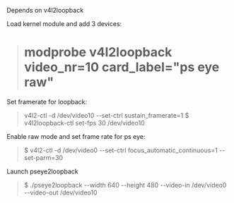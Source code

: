 
Depends on v4l2loopback

Load kernel module and add 3 devices:

> # modprobe v4l2loopback video_nr=10 card_label="ps eye raw"

Set framerate for loopback:

> v4l2-ctl -d /dev/video10 --set-ctrl  sustain_framerate=1
> $ v4l2loopback-ctl set-fps 30 /dev/video10

Enable raw mode and set frame rate for ps eye:

> $ v4l2-ctl -d /dev/video0 --set-ctrl focus_automatic_continuous=1 --set-parm=30

Launch pseye2loopback

> $ ./pseye2loopback --width 640 --height 480 --video-in /dev/video0 --video-out /dev/video10
